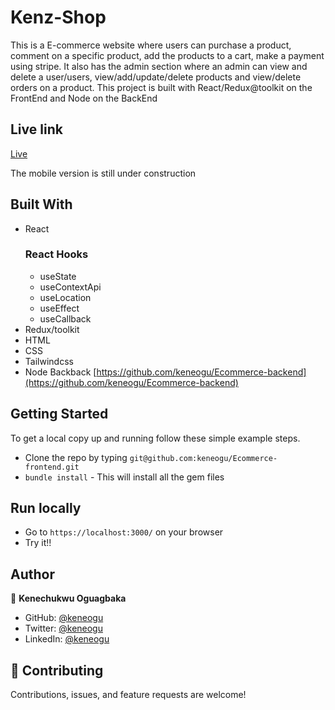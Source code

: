 # Kenz-Shop

This is a E-commerce website where users can purchase a product, comment on a specific product, add the products to a cart, make a payment using stripe. It also has the admin section where an admin can view and delete a user/users, view/add/update/delete products and view/delete orders on a product. This project is built with React/Redux@toolkit on the FrontEnd and Node on the BackEnd


## Live link
[Live](https://kenz-shop.netlify.app/)

The mobile version is still under construction

## Built With

- React
	### React Hooks
	- useState
	- useContextApi
	- useLocation
	- useEffect
	- useCallback
- Redux/toolkit
- HTML
- CSS
- Tailwindcss
- Node Backback [https://github.com/keneogu/Ecommerce-backend](https://github.com/keneogu/Ecommerce-backend)

## Getting Started

To get a local copy up and running follow these simple example steps.

- Clone the repo by typing `git@github.com:keneogu/Ecommerce-frontend.git`
- `bundle install` - This will install all the gem files

## Run locally

- Go to `https://localhost:3000/` on your browser
- Try it!!


## Author

👤 **Kenechukwu Oguagbaka**

- GitHub: [@keneogu](https://github.com/keneogu)
- Twitter: [@keneogu](https://twitter.com/keneogu)
- LinkedIn: [@keneogu](https://www.linkedin.com/in/oguagbaka-kenechukwu-8b2289179/)

## 🤝 Contributing

Contributions, issues, and feature requests are welcome!

